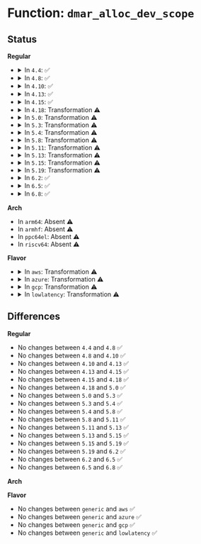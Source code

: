 # Function: <code>dmar_alloc_dev_scope</code>

## Status
<b>Regular</b>
<ul>
<li>
<details>
<summary>In <code>4.4</code>: ✅</summary>

```c
void *dmar_alloc_dev_scope(void *start, void *end, int *cnt);
```

**Collision:** Unique Global

**Inline:** No

**Transformation:** False

**Instances:**

```
In drivers/iommu/dmar.c (ffffffff81533cf0)
Location: drivers/iommu/dmar.c:90
Inline: False
Direct callers:
  - drivers/iommu/dmar.c:dmar_parse_one_drhd
  - drivers/iommu/intel-iommu.c:dmar_parse_one_rmrr
  - drivers/iommu/intel-iommu.c:dmar_parse_one_atsr
```
**Symbols:**

```
ffffffff81533cf0-ffffffff81533d94: dmar_alloc_dev_scope (STB_GLOBAL)
```
</details>
</li>
<li>
<details>
<summary>In <code>4.8</code>: ✅</summary>

```c
void *dmar_alloc_dev_scope(void *start, void *end, int *cnt);
```

**Collision:** Unique Global

**Inline:** No

**Transformation:** False

**Instances:**

```
In drivers/iommu/dmar.c (ffffffff81588580)
Location: drivers/iommu/dmar.c:90
Inline: False
Direct callers:
  - drivers/iommu/dmar.c:dmar_parse_one_drhd
  - drivers/iommu/intel-iommu.c:dmar_parse_one_atsr
  - drivers/iommu/intel-iommu.c:dmar_parse_one_rmrr
```
**Symbols:**

```
ffffffff81588580-ffffffff81588631: dmar_alloc_dev_scope (STB_GLOBAL)
```
</details>
</li>
<li>
<details>
<summary>In <code>4.10</code>: ✅</summary>

```c
void *dmar_alloc_dev_scope(void *start, void *end, int *cnt);
```

**Collision:** Unique Global

**Inline:** No

**Transformation:** False

**Instances:**

```
In drivers/iommu/dmar.c (ffffffff815b5c40)
Location: drivers/iommu/dmar.c:89
Inline: False
Direct callers:
  - drivers/iommu/dmar.c:dmar_parse_one_drhd
  - drivers/iommu/intel-iommu.c:dmar_parse_one_atsr
  - drivers/iommu/intel-iommu.c:dmar_parse_one_rmrr
```
**Symbols:**

```
ffffffff815b5c40-ffffffff815b5cf1: dmar_alloc_dev_scope (STB_GLOBAL)
```
</details>
</li>
<li>
<details>
<summary>In <code>4.13</code>: ✅</summary>

```c
void *dmar_alloc_dev_scope(void *start, void *end, int *cnt);
```

**Collision:** Unique Global

**Inline:** No

**Transformation:** False

**Instances:**

```
In drivers/iommu/dmar.c (ffffffff815cba90)
Location: drivers/iommu/dmar.c:91
Inline: False
Direct callers:
  - drivers/iommu/dmar.c:dmar_parse_one_drhd
  - drivers/iommu/intel-iommu.c:dmar_parse_one_atsr
  - drivers/iommu/intel-iommu.c:dmar_parse_one_rmrr
```
**Symbols:**

```
ffffffff815cba90-ffffffff815cbb3b: dmar_alloc_dev_scope (STB_GLOBAL)
```
</details>
</li>
<li>
<details>
<summary>In <code>4.15</code>: ✅</summary>

```c
void *dmar_alloc_dev_scope(void *start, void *end, int *cnt);
```

**Collision:** Unique Global

**Inline:** No

**Transformation:** False

**Instances:**

```
In drivers/iommu/dmar.c (ffffffff81632860)
Location: drivers/iommu/dmar.c:91
Inline: False
Direct callers:
  - drivers/iommu/dmar.c:dmar_parse_one_drhd
  - drivers/iommu/intel-iommu.c:dmar_parse_one_atsr
  - drivers/iommu/intel-iommu.c:dmar_parse_one_rmrr
```
**Symbols:**

```
ffffffff81632860-ffffffff8163290b: dmar_alloc_dev_scope (STB_GLOBAL)
```
</details>
</li>
<li>
<details>
<summary>In <code>4.18</code>: Transformation ⚠️</summary>

```c
void *dmar_alloc_dev_scope(void *start, void *end, int *cnt);
```

**Collision:** Unique Global

**Inline:** No

**Transformation:** True

**Instances:**

```
In drivers/iommu/dmar.c (0)
Location: drivers/iommu/dmar.c:91
Inline: False
Direct callers:
  - drivers/iommu/dmar.c:dmar_parse_one_drhd
  - drivers/iommu/intel-iommu.c:dmar_parse_one_atsr
  - drivers/iommu/intel-iommu.c:dmar_parse_one_rmrr
```
**Symbols:**

```
ffffffff8166f344-ffffffff8166f361: dmar_alloc_dev_scope.cold.25 (STB_LOCAL)
ffffffff8166db00-ffffffff8166db91: dmar_alloc_dev_scope (STB_GLOBAL)
```
</details>
</li>
<li>
<details>
<summary>In <code>5.0</code>: Transformation ⚠️</summary>

```c
void *dmar_alloc_dev_scope(void *start, void *end, int *cnt);
```

**Collision:** Unique Global

**Inline:** No

**Transformation:** True

**Instances:**

```
In drivers/iommu/dmar.c (0)
Location: drivers/iommu/dmar.c:91
Inline: False
Direct callers:
  - drivers/iommu/dmar.c:dmar_parse_one_drhd
  - drivers/iommu/intel-iommu.c:dmar_parse_one_atsr
  - drivers/iommu/intel-iommu.c:dmar_parse_one_rmrr
```
**Symbols:**

```
ffffffff8168d8a4-ffffffff8168d8c1: dmar_alloc_dev_scope.cold.24 (STB_LOCAL)
ffffffff8168bf30-ffffffff8168bfc1: dmar_alloc_dev_scope (STB_GLOBAL)
```
</details>
</li>
<li>
<details>
<summary>In <code>5.3</code>: Transformation ⚠️</summary>

```c
void *dmar_alloc_dev_scope(void *start, void *end, int *cnt);
```

**Collision:** Unique Global

**Inline:** No

**Transformation:** True

**Instances:**

```
In drivers/iommu/dmar.c (0)
Location: drivers/iommu/dmar.c:80
Inline: False
Direct callers:
  - drivers/iommu/dmar.c:dmar_parse_one_drhd
  - drivers/iommu/intel-iommu.c:dmar_parse_one_atsr
  - drivers/iommu/intel-iommu.c:dmar_parse_one_rmrr
```
**Symbols:**

```
ffffffff816c5389-ffffffff816c53aa: dmar_alloc_dev_scope.cold (STB_LOCAL)
ffffffff816c3cf0-ffffffff816c3d74: dmar_alloc_dev_scope (STB_GLOBAL)
```
</details>
</li>
<li>
<details>
<summary>In <code>5.4</code>: Transformation ⚠️</summary>

```c
void *dmar_alloc_dev_scope(void *start, void *end, int *cnt);
```

**Collision:** Unique Global

**Inline:** No

**Transformation:** True

**Instances:**

```
In drivers/iommu/dmar.c (0)
Location: drivers/iommu/dmar.c:81
Inline: False
Direct callers:
  - drivers/iommu/dmar.c:dmar_parse_one_drhd
  - drivers/iommu/intel-iommu.c:dmar_parse_one_atsr
  - drivers/iommu/intel-iommu.c:dmar_parse_one_rmrr
```
**Symbols:**

```
ffffffff816e82c0-ffffffff816e82e1: dmar_alloc_dev_scope.cold (STB_LOCAL)
ffffffff816e6c40-ffffffff816e6cc4: dmar_alloc_dev_scope (STB_GLOBAL)
```
</details>
</li>
<li>
<details>
<summary>In <code>5.8</code>: Transformation ⚠️</summary>

```c
void *dmar_alloc_dev_scope(void *start, void *end, int *cnt);
```

**Collision:** Unique Global

**Inline:** No

**Transformation:** True

**Instances:**

```
In drivers/iommu/intel/dmar.c (0)
Location: drivers/iommu/intel/dmar.c:81
Inline: False
Direct callers:
  - drivers/iommu/intel/dmar.c:dmar_parse_one_drhd
  - drivers/iommu/intel/iommu.c:dmar_parse_one_atsr
  - drivers/iommu/intel/iommu.c:dmar_parse_one_rmrr
```
**Symbols:**

```
ffffffff8179ee40-ffffffff8179ee59: dmar_alloc_dev_scope.cold (STB_LOCAL)
ffffffff8179d4e0-ffffffff8179d570: dmar_alloc_dev_scope (STB_GLOBAL)
```
</details>
</li>
<li>
<details>
<summary>In <code>5.11</code>: Transformation ⚠️</summary>

```c
void *dmar_alloc_dev_scope(void *start, void *end, int *cnt);
```

**Collision:** Unique Global

**Inline:** No

**Transformation:** True

**Instances:**

```
In drivers/iommu/intel/dmar.c (0)
Location: drivers/iommu/intel/dmar.c:81
Inline: False
Direct callers:
  - drivers/iommu/intel/dmar.c:dmar_parse_one_drhd
  - drivers/iommu/intel/iommu.c:dmar_parse_one_atsr
  - drivers/iommu/intel/iommu.c:dmar_parse_one_rmrr
```
**Symbols:**

```
ffffffff81c0c288-ffffffff81c0c2a1: dmar_alloc_dev_scope.cold (STB_LOCAL)
ffffffff817ab200-ffffffff817ab290: dmar_alloc_dev_scope (STB_GLOBAL)
```
</details>
</li>
<li>
<details>
<summary>In <code>5.13</code>: Transformation ⚠️</summary>

```c
void *dmar_alloc_dev_scope(void *start, void *end, int *cnt);
```

**Collision:** Unique Global

**Inline:** No

**Transformation:** True

**Instances:**

```
In drivers/iommu/intel/dmar.c (0)
Location: drivers/iommu/intel/dmar.c:82
Inline: False
Direct callers:
  - drivers/iommu/intel/dmar.c:dmar_parse_one_drhd
  - drivers/iommu/intel/iommu.c:dmar_parse_one_satc
  - drivers/iommu/intel/iommu.c:dmar_parse_one_atsr
  - drivers/iommu/intel/iommu.c:dmar_parse_one_rmrr
```
**Symbols:**

```
ffffffff81bfdaea-ffffffff81bfdb0b: dmar_alloc_dev_scope.cold (STB_LOCAL)
ffffffff8178dfa0-ffffffff8178e022: dmar_alloc_dev_scope (STB_GLOBAL)
```
</details>
</li>
<li>
<details>
<summary>In <code>5.15</code>: Transformation ⚠️</summary>

```c
void *dmar_alloc_dev_scope(void *start, void *end, int *cnt);
```

**Collision:** Unique Global

**Inline:** No

**Transformation:** True

**Instances:**

```
In drivers/iommu/intel/dmar.c (0)
Location: drivers/iommu/intel/dmar.c:83
Inline: False
Direct callers:
  - drivers/iommu/intel/dmar.c:dmar_parse_one_drhd
  - drivers/iommu/intel/iommu.c:dmar_parse_one_satc
  - drivers/iommu/intel/iommu.c:dmar_parse_one_atsr
  - drivers/iommu/intel/iommu.c:dmar_parse_one_rmrr
```
**Symbols:**

```
ffffffff81cff07f-ffffffff81cff0a0: dmar_alloc_dev_scope.cold (STB_LOCAL)
ffffffff81815830-ffffffff818158b2: dmar_alloc_dev_scope (STB_GLOBAL)
```
</details>
</li>
<li>
<details>
<summary>In <code>5.19</code>: Transformation ⚠️</summary>

```c
void *dmar_alloc_dev_scope(void *start, void *end, int *cnt);
```

**Collision:** Unique Global

**Inline:** No

**Transformation:** True

**Instances:**

```
In drivers/iommu/intel/dmar.c (0)
Location: drivers/iommu/intel/dmar.c:80
Inline: False
Direct callers:
  - drivers/iommu/intel/dmar.c:dmar_parse_one_drhd
  - drivers/iommu/intel/iommu.c:dmar_parse_one_satc
  - drivers/iommu/intel/iommu.c:dmar_parse_one_atsr
  - drivers/iommu/intel/iommu.c:dmar_parse_one_rmrr
```
**Symbols:**

```
ffffffff81ec7852-ffffffff81ec7873: dmar_alloc_dev_scope.cold (STB_LOCAL)
ffffffff81956660-ffffffff8195670a: dmar_alloc_dev_scope (STB_GLOBAL)
```
</details>
</li>
<li>
<details>
<summary>In <code>6.2</code>: ✅</summary>

```c
void *dmar_alloc_dev_scope(void *start, void *end, int *cnt);
```

**Collision:** Unique Global

**Inline:** No

**Transformation:** False

**Instances:**

```
In drivers/iommu/intel/dmar.c (ffffffff81abd470)
Location: drivers/iommu/intel/dmar.c:80
Inline: False
Direct callers:
  - drivers/iommu/intel/dmar.c:dmar_parse_one_drhd
  - drivers/iommu/intel/iommu.c:dmar_parse_one_satc
  - drivers/iommu/intel/iommu.c:dmar_parse_one_atsr
  - drivers/iommu/intel/iommu.c:dmar_parse_one_rmrr
```
**Symbols:**

```
ffffffff81abd470-ffffffff81abd52d: dmar_alloc_dev_scope (STB_GLOBAL)
```
</details>
</li>
<li>
<details>
<summary>In <code>6.5</code>: ✅</summary>

```c
void *dmar_alloc_dev_scope(void *start, void *end, int *cnt);
```

**Collision:** Unique Global

**Inline:** No

**Transformation:** False

**Instances:**

```
In drivers/iommu/intel/dmar.c (ffffffff81b09da0)
Location: drivers/iommu/intel/dmar.c:81
Inline: False
Direct callers:
  - drivers/iommu/intel/dmar.c:dmar_parse_one_drhd
  - drivers/iommu/intel/iommu.c:dmar_parse_one_satc
  - drivers/iommu/intel/iommu.c:dmar_parse_one_atsr
  - drivers/iommu/intel/iommu.c:dmar_parse_one_rmrr
```
**Symbols:**

```
ffffffff81b09da0-ffffffff81b09e5d: dmar_alloc_dev_scope (STB_GLOBAL)
```
</details>
</li>
<li>
<details>
<summary>In <code>6.8</code>: ✅</summary>

```c
void *dmar_alloc_dev_scope(void *start, void *end, int *cnt);
```

**Collision:** Unique Global

**Inline:** No

**Transformation:** False

**Instances:**

```
In drivers/iommu/intel/dmar.c (ffffffff81b5ddf0)
Location: drivers/iommu/intel/dmar.c:81
Inline: False
Direct callers:
  - drivers/iommu/intel/dmar.c:dmar_parse_one_drhd
  - drivers/iommu/intel/iommu.c:dmar_parse_one_satc
  - drivers/iommu/intel/iommu.c:dmar_parse_one_atsr
  - drivers/iommu/intel/iommu.c:dmar_parse_one_rmrr
```
**Symbols:**

```
ffffffff81b5ddf0-ffffffff81b5dead: dmar_alloc_dev_scope (STB_GLOBAL)
```
</details>
</li>
</ul>
<b>Arch</b>
<ul>
<li>
In <code>arm64</code>: Absent ⚠️
</li>
<li>
In <code>armhf</code>: Absent ⚠️
</li>
<li>
In <code>ppc64el</code>: Absent ⚠️
</li>
<li>
In <code>riscv64</code>: Absent ⚠️
</li>
</ul>
<b>Flavor</b>
<ul>
<li>
<details>
<summary>In <code>aws</code>: Transformation ⚠️</summary>

```c
void *dmar_alloc_dev_scope(void *start, void *end, int *cnt);
```

**Collision:** Unique Global

**Inline:** No

**Transformation:** True

**Instances:**

```
In drivers/iommu/dmar.c (0)
Location: drivers/iommu/dmar.c:81
Inline: False
Direct callers:
  - drivers/iommu/dmar.c:dmar_parse_one_drhd
  - drivers/iommu/intel-iommu.c:dmar_parse_one_atsr
  - drivers/iommu/intel-iommu.c:dmar_parse_one_rmrr
```
**Symbols:**

```
ffffffff816adda0-ffffffff816addc1: dmar_alloc_dev_scope.cold (STB_LOCAL)
ffffffff816ac720-ffffffff816ac7a4: dmar_alloc_dev_scope (STB_GLOBAL)
```
</details>
</li>
<li>
<details>
<summary>In <code>azure</code>: Transformation ⚠️</summary>

```c
void *dmar_alloc_dev_scope(void *start, void *end, int *cnt);
```

**Collision:** Unique Global

**Inline:** No

**Transformation:** True

**Instances:**

```
In drivers/iommu/dmar.c (0)
Location: drivers/iommu/dmar.c:81
Inline: False
Direct callers:
  - drivers/iommu/dmar.c:dmar_parse_one_drhd
  - drivers/iommu/intel-iommu.c:dmar_parse_one_atsr
  - drivers/iommu/intel-iommu.c:dmar_parse_one_rmrr
```
**Symbols:**

```
ffffffff8168b700-ffffffff8168b721: dmar_alloc_dev_scope.cold (STB_LOCAL)
ffffffff8168a080-ffffffff8168a104: dmar_alloc_dev_scope (STB_GLOBAL)
```
</details>
</li>
<li>
<details>
<summary>In <code>gcp</code>: Transformation ⚠️</summary>

```c
void *dmar_alloc_dev_scope(void *start, void *end, int *cnt);
```

**Collision:** Unique Global

**Inline:** No

**Transformation:** True

**Instances:**

```
In drivers/iommu/dmar.c (0)
Location: drivers/iommu/dmar.c:81
Inline: False
Direct callers:
  - drivers/iommu/dmar.c:dmar_parse_one_drhd
  - drivers/iommu/intel-iommu.c:dmar_parse_one_atsr
  - drivers/iommu/intel-iommu.c:dmar_parse_one_rmrr
```
**Symbols:**

```
ffffffff816dbf80-ffffffff816dbfa1: dmar_alloc_dev_scope.cold (STB_LOCAL)
ffffffff816da900-ffffffff816da984: dmar_alloc_dev_scope (STB_GLOBAL)
```
</details>
</li>
<li>
<details>
<summary>In <code>lowlatency</code>: Transformation ⚠️</summary>

```c
void *dmar_alloc_dev_scope(void *start, void *end, int *cnt);
```

**Collision:** Unique Global

**Inline:** No

**Transformation:** True

**Instances:**

```
In drivers/iommu/dmar.c (0)
Location: drivers/iommu/dmar.c:81
Inline: False
Direct callers:
  - drivers/iommu/dmar.c:dmar_parse_one_drhd
  - drivers/iommu/intel-iommu.c:dmar_parse_one_atsr
  - drivers/iommu/intel-iommu.c:dmar_parse_one_rmrr
```
**Symbols:**

```
ffffffff816f6550-ffffffff816f6571: dmar_alloc_dev_scope.cold (STB_LOCAL)
ffffffff816f4eb0-ffffffff816f4f34: dmar_alloc_dev_scope (STB_GLOBAL)
```
</details>
</li>
</ul>

## Differences
<b>Regular</b>
<ul>
<li>
No changes between <code>4.4</code> and <code>4.8</code> ✅
</li>
<li>
No changes between <code>4.8</code> and <code>4.10</code> ✅
</li>
<li>
No changes between <code>4.10</code> and <code>4.13</code> ✅
</li>
<li>
No changes between <code>4.13</code> and <code>4.15</code> ✅
</li>
<li>
No changes between <code>4.15</code> and <code>4.18</code> ✅
</li>
<li>
No changes between <code>4.18</code> and <code>5.0</code> ✅
</li>
<li>
No changes between <code>5.0</code> and <code>5.3</code> ✅
</li>
<li>
No changes between <code>5.3</code> and <code>5.4</code> ✅
</li>
<li>
No changes between <code>5.4</code> and <code>5.8</code> ✅
</li>
<li>
No changes between <code>5.8</code> and <code>5.11</code> ✅
</li>
<li>
No changes between <code>5.11</code> and <code>5.13</code> ✅
</li>
<li>
No changes between <code>5.13</code> and <code>5.15</code> ✅
</li>
<li>
No changes between <code>5.15</code> and <code>5.19</code> ✅
</li>
<li>
No changes between <code>5.19</code> and <code>6.2</code> ✅
</li>
<li>
No changes between <code>6.2</code> and <code>6.5</code> ✅
</li>
<li>
No changes between <code>6.5</code> and <code>6.8</code> ✅
</li>
</ul>
<b>Arch</b>
<ul>
</ul>
<b>Flavor</b>
<ul>
<li>
No changes between <code>generic</code> and <code>aws</code> ✅
</li>
<li>
No changes between <code>generic</code> and <code>azure</code> ✅
</li>
<li>
No changes between <code>generic</code> and <code>gcp</code> ✅
</li>
<li>
No changes between <code>generic</code> and <code>lowlatency</code> ✅
</li>
</ul>
